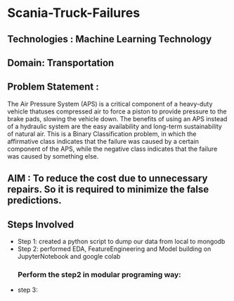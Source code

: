 # Scania-Truck-Failures
## Technologies : Machine Learning Technology
## Domain:  Transportation
## Problem Statement :
The Air Pressure System (APS) is a critical component of a heavy-duty vehicle thatuses compressed air to force a piston to provide pressure to the brake pads, slowing
the vehicle down. The benefits of using an APS instead of a hydraulic system are the
easy availability and long-term sustainability of natural air.
This is a Binary Classification problem, in which the affirmative class indicates that the
failure was caused by a certain component of the APS, while the negative class
indicates that the failure was caused by something else.

AIM : To reduce the cost due to unnecessary repairs. So it is required to minimize the false predictions.
---
## **Steps Involved**
* Step 1: created a python script to dump our data from local to mongodb
* Step 2: performed EDA, FeatureEngineering and Model building on JupyterNotebook and google colab
    ### Perform the step2 in modular programing way:
* step 3: 

